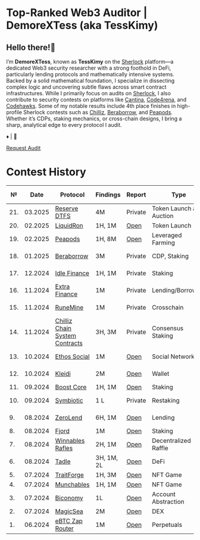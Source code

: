 # Top-Ranked Web3 Auditor | DemoreXTess (aka TessKimy)

## Hello there!👋

I’m **DemoreXTess**, known as **TessKimy** on the [Sherlock](https://audits.sherlock.xyz/watson/TessKimy) platform—a dedicated Web3 security researcher with a strong foothold in DeFi, particularly lending protocols and mathematically intensive systems. Backed by a solid mathematical foundation, I specialize in dissecting complex logic and uncovering subtle flaws across smart contract infrastructures. While I primarily focus on audits on [Sherlock](https://audits.sherlock.xyz/watson/TessKimy), I also contribute to security contests on platforms like [Cantina](https://cantina.xyz/u/DemoreXTess), [Code4rena](https://code4rena.com/@DemoreX), and [Codehawks](https://codehawks.cyfrin.io/). Some of my notable results include 4th place finishes in high-profile Sherlock contests such as [Chilliz](https://audits.sherlock.xyz/contests/550), [Beraborrow](https://audits.sherlock.xyz/contests/741), and [Peapods](https://audits.sherlock.xyz/contests/749). Whether it’s CDPs, staking mechanics, or cross-chain designs, I bring a sharp, analytical edge to every protocol I audit.

♦ | 🦀

[Request Audit](https://x.com/demorextess)

# Contest History

| № | Date | Protocol |  Findings | Report | Type | Competition Platform | Rank |
|--------|----------|------|-------------|-----------|------|------|------|
| 21. | 03.2025 | [Reserve DTFS](https://cantina.xyz/competitions/8b94becd-54e7-41cd-88e6-caae7becc76a/leaderboard) | 4M | Private | Token Launch and Auction | Cantina | 4th place |
| 20. | 02.2025 | [LiquidRon](https://code4rena.com/audits/2025-01-liquid-ron) | 1H, 1M | [Open](https://code4rena.com/reports/2025-01-liquid-ron) | Token Launch | Code4rena |  |
| 19. | 02.2025 | [Peapods](https://audits.sherlock.xyz/contests/749) | 1H, 8M | [Open](https://audits.sherlock.xyz/contests/749/report) | Leveraged Farming | Sherlock | 4th place |
| 18. | 01.2025 | [Beraborrow](https://audits.sherlock.xyz/contests/741) | 3M | Private | CDP, Staking | Sherlock | 4th place |
| 17. | 12.2024 | [Idle Finance](https://audits.sherlock.xyz/contests/571) | 1H, 1M | Private | Staking | Sherlock | 5th place |
| 16. | 11.2024 | [Extra Finance](https://audits.sherlock.xyz/contests/380) | 1M | Private | Lending/Borrowing | Sherlock | 5th place |
| 15. | 11.2024 | [RuneMine](https://audits.sherlock.xyz/contests/513) | 1M | Private | Crosschain | Sherlock | 6th place |
| 14. | 11.2024 | [Chilliz Chain System Contracts](https://audits.sherlock.xyz/contests/550) | 3H, 3M | Private | Consensus Staking | Sherlock | 4th place |
| 13. | 10.2024 | [Ethos Social](https://audits.sherlock.xyz/contests/584) | 1M | [Open](https://audits.sherlock.xyz/contests/584/report) | Social Network |  Sherlock | 6th place |
| 12.  | 10.2024 | [Kleidi](https://code4rena.com/audits/2024-10-kleidi) | 2M | [Open](https://code4rena.com/reports/2024-10-kleidi) | Wallet |  Code4rena | 4th place |
| 11. | 09.2024 | [Boost Core](https://audits.sherlock.xyz/contests/426) | 1H, 1M | [Open](https://audits.sherlock.xyz/contests/426/report) | Staking |  Sherlock | |
| 10.  | 09.2024 | [Symbiotic](https://cantina.xyz/competitions/8bab566e-a6d4-4c1b-9f28-71a94bfd1da2) | 1 L | Private | Restaking |  Cantina | Top 10 |
| 9.  | 08.2024 | [ZeroLend](https://audits.sherlock.xyz/contests/466) | 6H, 1M | [Open](https://audits.sherlock.xyz/contests/466/report) | Lending |  Sherlock | Top 15 |
| 8.  | 08.2024 | [Fjord](https://codehawks.cyfrin.io/contests/clzrc4ntn00015mxghjmoc4wt) | 1M | [Open](https://codehawks.cyfrin.io/c/2024-08-fjord/results?lt=contest&page=1&sc=reward&sj=reward&t=report) | Staking |  Codehawks | |
| 7.  | 08.2024 | [Winnables Rafles](https://audits.sherlock.xyz/contests/516?filter=results) | 2H, 1M | [Open](https://audits.sherlock.xyz/contests/516/report) | Decentralized Raffle |  Sherlock | 5th place |
| 6.  | 08.2024 | [Tadle](https://codehawks.cyfrin.io/c/2024-08-tadle/results) | 3H, 1M, 2L | [Open](https://codehawks.cyfrin.io/c/2024-08-tadle/results?lt=contest&page=1&sc=reward&sj=reward&t=report) | DeFi |   Codehawks | |
| 5.  | 07.2024 | [TraitForge](https://code4rena.com/audits/2024-07-traitforge) | 1H, 3M | [Open](https://code4rena.com/reports/2024-07-traitforge) | NFT Game | Code4rena | |
| 4. | 07.2024 | [Munchables](https://code4rena.com/audits/2024-07-munchables) | 1H, 1M | [Open](https://code4rena.com/reports/2024-07-munchables)| NFT Game | Code4rena | |
| 3. | 07.2024 | [Biconomy](https://codehawks.cyfrin.io/contests/cly8oizwp00014brg47oo8pt1) |  1L | [Open](https://codehawks.cyfrin.io/c/2024-07-biconomy/results?lt=contest&page=1&sc=reward&sj=reward&t=report) | Account Abstraction | Codehawks| 6th place |
| 2. | 07.2024 | [MagicSea](https://audits.sherlock.xyz/contests/437) | 2M | [Open](https://audits.sherlock.xyz/contests/437/report)| DEX | Sherlock| |
| 1. | 06.2024| [eBTC Zap Router](https://code4rena.com/audits/2024-06-ebtc-zap-router)|  1M | [Open](https://code4rena.com/reports/2024-06-badger) | Perpetuals | Code4rena | 4th place|
